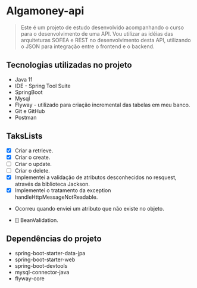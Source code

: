 # Algamoney-api

> Este é um projeto de estudo desenvolvido acompanhando o curso para o desenvolvimento de uma API.
> Vou utilizar as idéias das arquiteturas SOFEA e REST no desenvolvimento desta API, utilizando o JSON para integração entre o frontend e o backend.

## Tecnologias utilizadas no projeto
* Java 11
* IDE - Spring Tool Suite
* SpringBoot
* Mysql
* Flyway - utilizado para criação incremental das tabelas em meu banco.
* Git e GitHub
* Postman

## TaksLists
- [x] Criar a retrieve.
- [x] Criar o create.
- [ ] Criar o update.
- [ ] Criar o delete.
- [x] Implementei a validação de atributos desconhecidos no resquest, através da biblioteca Jackson.
- [x] Implementei o tratamento da exception handleHttpMessageNotReadable.
* Ocorreu quando enviei um atributo que não existe no objeto.
- [] BeanValidation. 

## Dependências do projeto
* spring-boot-starter-data-jpa
* spring-boot-starter-web
* spring-boot-devtools
* mysql-connector-java
* flyway-core
